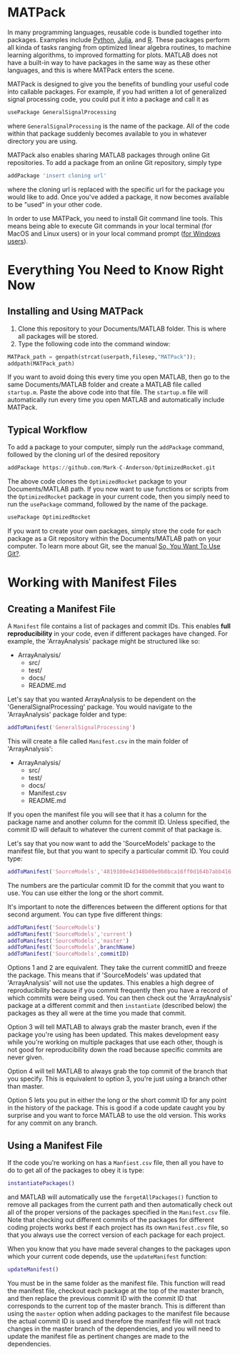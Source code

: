 # MATPack

In many programming languages, reusable code is bundled together into packages. Examples include [Python](https://www.python.org/), [Julia](https://julialang.org/), and [R](https://www.r-project.org/). These packages perform all kinda of tasks ranging from optimized linear algebra routines, to machine learning algorithms, to improved formatting for plots. MATLAB does not have a built-in way to have packages in the same way as these other languages, and this is where MATPack enters the scene.

MATPack is designed to give you the benefits of bundling your useful code into callable packages. For example, if you had written a lot of generalized signal processing code, you could put it into a package and call it as

```python
usePackage GeneralSignalProcessing
```

where `GeneralSignalProcessing` is the name of the package. All of the code within that package suddenly becomes available to you in whatever directory you are using.

MATPack also enables sharing MATLAB packages through online Git repositories. To add a package from an online Git repository, simply type

```python
addPackage 'insert cloning url'
```

where the cloning url is replaced with the specific url for the package you would like to add. Once you've added a package, it now becomes available to be "used" in your other code.

In order to use MATPack, you need to install Git command line tools. This means being able to execute Git commands in your local terminal (for MacOS and Linux users) or in your local command prompt ([for Windows users](https://stackoverflow.com/questions/11000869/command-line-git-on-windows)).

# Everything You Need to Know Right Now

## Installing and Using MATPack

1. Clone this repository to your Documents/MATLAB folder. This is where all packages will be stored.
2. Type the following code into the command window:

```python
MATPack_path = genpath(strcat(userpath,filesep,"MATPack"));
addpath(MATPack_path)
```
If you want to avoid doing this every time you open MATLAB, then go to the same Documents/MATLAB folder and create a MATLAB file called `startup.m`. Paste the above code into that file. The `startup.m` file will automatically run every time you open MATLAB and automatically include MATPack.

## Typical Workflow

To add a package to your computer, simply run the `addPackage` command, followed by the cloning url of the desired repository

```python
addPackage https://github.com/Mark-C-Anderson/OptimizedRocket.git
```

The above code clones the `OptimizedRocket` package to your Documents/MATLAB path. If you now want to use functions or scripts from the `OptimizedRocket` package in your current code, then you simply need to run the `usePackage` command, followed by the name of the package.

```python
usePackage OptimizedRocket
```

If you want to create your own packages, simply store the code for each package as a Git repository within the Documents/MATLAB path on your computer. To learn more about Git, see the manual [So, You Want To Use Git?](https://github.com/Mark-C-Anderson/So-You-Want-To-Use-Git).
# Working with Manifest Files

## Creating a Manifest File
A `Manifest` file contains a list of packages and commit IDs. This enables **full reproducibility** in your code, even if different packages have changed. For example, the 'ArrayAnalysis' package might be structured like so:

- ArrayAnalysis/
  - src/
  - test/
  - docs/
  - README.md
  
Let's say that you wanted ArrayAnalysis to be dependent on the 'GeneralSignalProcessing' package. You would navigate to the 'ArrayAnalysis' package folder and type:

```MATLAB
addToManifest('GeneralSignalProcessing')
```

This will create a file called `Manifest.csv` in the main folder of 'ArrayAnalysis':

- ArrayAnalysis/
  - src/
  - test/
  - docs/
  - Manifest.csv
  - README.md
  
If you open the manifest file you will see that it has a column for the package name and another column for the commit ID. Unless specified, the commit ID will default to whatever the current commit of that package is. 

Let's say that you now want to add the 'SourceModels' package to the manifest file, but that you want to specify a particular commit ID. You could type:

```MATLAB
addToManifest('SourceModels','4819100e4d348b00e0b8bca16ff0d164b7abb416')
```

The numbers are the particular commit ID for the commit that you want to use. You can use either the long or the short commit.

It's important to note the differences between the different options for that second argument. You can type five different things:

```MATLAB
addToManifest('SourceModels')
addToManifest('SourceModels','current')
addToManifest('SourceModels','master')
addToManifest('SourceModels',branchName)
addToManifest('SourceModels',commitID)
```

Options 1 and 2 are equivalent. They take the current commitID and freeze the package. This means that if 'SourceModels' was updated that 'ArrayAnalysis' will not use the updates. This enables a high degree of reproducibility because if you commit frequently then you have a record of which commits were being used. You can then check out the 'ArrayAnalysis' package at a different commit and then `instantiate` (described below) the packages as they all were at the time you made that commit.

Option 3 will tell MATLAB to always grab the master branch, even if the package you're using has been updated. This makes development easy while you're working on multiple packages that use each other, though is not good for reproducibility down the road because specific commits are never given.

Option 4 will tell MATLAB to always grab the top commit of the branch that you specify. This is equivalent to option 3, you're just using a branch other than master.

Option 5 lets you put in either the long or the short commit ID for any point in the history of the package. This is good if a code update caught you by surprise and you want to force MATLAB to use the old version. This works for any commit on any branch.

## Using a Manifest File
If the code you're working on has a `Manfiest.csv` file, then all you have to do to get all of the packages to obey it is type:

```MATLAB
instantiatePackages()
```

and MATLAB will automatically use the `forgetAllPackages()` function to remove all packages from the current path and then automatically check out all of the proper versions of the packages specified in the `Manifest.csv` file. Note that checking out different commits of the packages for different coding projects works best if each project has its own `Manifest.csv` file, so that you always use the correct version of each package for each project.

When you know that you have made several changes to the packages upon which your current code depends, use the `updateManifest` function:

```MATLAB
updateManifest()
```

You must be in the same folder as the manifest file. This function will read the manifest file, checkout each package at the top of the master branch, and then replace the previous commit ID with the commit ID that corresponds to the current top of the master branch. This is different than using the `master` option when adding packages to the manifest file because the actual commit ID is used and therefore the manifest file will not track changes in the master branch of the dependencies, and you will need to update the manifest file as pertinent changes are made to the dependencies.
